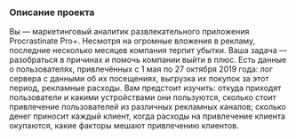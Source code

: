 ### Описание проекта

Вы — маркетинговый аналитик развлекательного приложения Procrastinate Pro+. Несмотря на огромные вложения в рекламу, последние несколько месяцев компания терпит убытки. Ваша задача — разобраться в причинах и помочь компании выйти в плюс.
Есть данные о пользователях, привлечённых с 1 мая по 27 октября 2019 года:
лог сервера с данными об их посещениях,
выгрузка их покупок за этот период,
рекламные расходы.
Вам предстоит изучить:
откуда приходят пользователи и какими устройствами они пользуются,
сколько стоит привлечение пользователей из различных рекламных каналов;
сколько денег приносит каждый клиент,
когда расходы на привлечение клиента окупаются,
какие факторы мешают привлечению клиентов.

